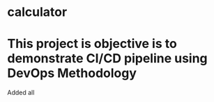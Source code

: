# calculator
# This project is objective is to demonstrate CI/CD pipeline using DevOps Methodology
Added all
